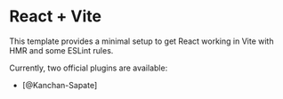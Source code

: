 # React + Vite

This template provides a minimal setup to get React working in Vite with HMR and some ESLint rules.

Currently, two official plugins are available:

- [@Kanchan-Sapate]
